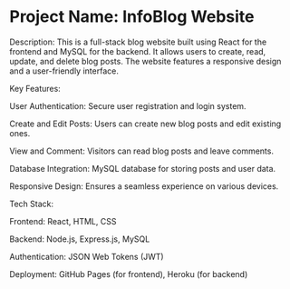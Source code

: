# Project Name: InfoBlog Website

Description:
This is a full-stack blog website built using React for the frontend and MySQL for the backend. It allows users to create, read, update, and delete blog posts. The website features a responsive design and a user-friendly interface.

Key Features:

User Authentication: Secure user registration and login system.

Create and Edit Posts: Users can create new blog posts and edit existing ones.

View and Comment: Visitors can read blog posts and leave comments.

Database Integration: MySQL database for storing posts and user data.

Responsive Design: Ensures a seamless experience on various devices.

Tech Stack:

Frontend: React, HTML, CSS

Backend: Node.js, Express.js, MySQL

Authentication: JSON Web Tokens (JWT)

Deployment: GitHub Pages (for frontend), Heroku (for backend)
